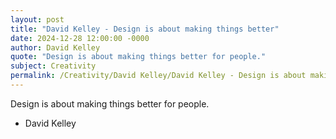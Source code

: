 ```yaml
---
layout: post
title: "David Kelley - Design is about making things better"
date: 2024-12-28 12:00:00 -0000
author: David Kelley
quote: "Design is about making things better for people."
subject: Creativity
permalink: /Creativity/David Kelley/David Kelley - Design is about making things better
---
```


Design is about making things better for people.

- David Kelley
